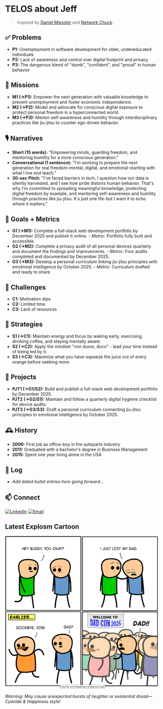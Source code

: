 # TELOS about Jeff

> Inspired by [Daniel Miessler](https://github.com/danielmiessler/Telos) and
> [Network Chuck](https://github.com/theNetworkChuck/telos).

## ✅ Problems

- **P1:** Unemployment in software development for older, undereducated individuals
- **P2:** Lack of awareness and control over digital footprint and privacy
- **P3:** The dangerous blend of "dumb", "confident", and "proud" in human behavior

## 🎯 Missions

- **M1 (->P1):** Empower the next generation with valuable knowledge to prevent unemployment and foster economic
  independence.
- **M2 (->P2):** Model and advocate for conscious digital exposure to protect personal freedom in a hyperconnected
  world.
- **M3 (->P3):** Mentor self-awareness and humility through interdisciplinary practices like jiu-jitsu to counter
  ego-driven behavior.

## 🎙️ Narratives

- **Short (15 words):** "Empowering minds, guarding freedom, and mentoring humility for a more conscious generation."
- **Conversational (1 sentence):** "I'm working to prepare the next generation for real freedom-mental, digital, and
  emotional-starting with what I live and teach."
- **30-sec Pitch:** "I've faced barriers in tech, I question how our data is silently harvested, and I see how pride
  distorts human behavior. That's why I'm committed to spreading meaningful knowledge, protecting digital freedom by
  example, and mentoring self-awareness and humility through practices like jiu-jitsu. It's just one life-but I want it
  to echo where it matters."

## 🥅 Goals + Metrics

- **G1 (->M1):** Complete a full-stack web development portfolio by December 2025 and publish it online. - _Metric:_
  Portfolio fully built and accessible.
- **G2 (->M2):** Complete a privacy audit of all personal devices quarterly and document the findings and
  improvements. - _Metric:_ Four audits completed and documented by December 2025.
- **G3 (->M3):** Develop a personal curriculum linking jiu-jitsu principles with emotional intelligence by
  October 2025. - _Metric:_ Curriculum drafted and ready to share.

## 🚧 Challenges

- **C1:** Motivation dips
- **C2:** Limited time
- **C3:** Lack of resources

## 🔧 Strategies

- **S1 (->C1):** Maintain energy and focus by waking early, exercising, drinking coffee, and staying mentally aware.
- **S2 (->C2):** Apply the mindset "non ducor, duco" - lead your time instead of being led by it.
- **S3 (->C3):** Maximize what you have-squeeze the juice out of every orange before seeking more.

## 📂 Projects

- **PJT1 (->G1/S2):** Build and publish a full-stack web development portfolio by December 2025.
- **PJT2 (->G2/S1):** Maintain and follow a quarterly digital hygiene checklist for device audits.
- **PJT3 (->G3/S3):** Draft a personal curriculum connecting jiu-jitsu principles to emotional intelligence by
  October 2025.

## 🕰️ History

- **2006:** First job as office-boy in the autoparts industry
- **2011:** Graduated with a bachelor's degree in Business Management
- **2015:** Spent one year living alone in the USA

## 📒 Log

- _Add dated bullet entries here going forward..._

## 📫 Connect

[![LinkedIn](https://img.shields.io/badge/LinkedIn-jefersonfranco-blue?style=flat-square&logo=linkedin)](https://linkedin.com/in/jefersonfranco/)
[![Email](https://img.shields.io/badge/Email-jfranco.adm%40gmail.com-red?style=flat-square&logo=gmail)](mailto:jfranco.adm@gmail.com)

## Latest Explosm Cartoon

![Latest Explosm Cartoon](latest_explosm_cartoon.jpg)

_Warning: May cause unexpected bursts of laughter or existential dread—Cyanide & Happiness style!_

